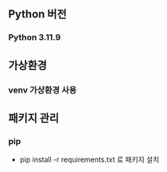 ## Python 버전

### Python 3.11.9

## 가상환경

### venv 가상환경 사용

## 패키지 관리

### pip

- pip install -r requirements.txt 로 패키지 설치